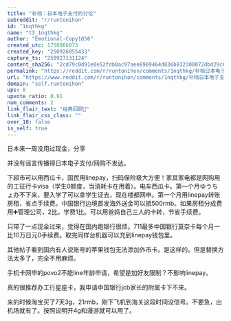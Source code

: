 ```yaml
---
title: "补档：日本电子支付的讨论"
subreddit: "r/runtonihon"
id: "1nqthkg"
name: "t3_1nqthkg"
author: "Emotional-Copy1856"
created_utc: 1758866073
created_key: "250926055433"
capture_ts: "250927131124"
content_sha256: "2cd79c0d91e0e52fdb0ac97aee8969464d836b832300072dbd29c68be070be3a"
permalink: "https://reddit.com/r/runtonihon/comments/1nqthkg/补档日本电子支付的讨论/"
url: "https://www.reddit.com/r/runtonihon/comments/1nqthkg/补档日本电子支付的讨论/"
domain: "self.runtonihon"
ups: 8
upvote_ratio: 0.91
num_comments: 2
link_flair_text: "经典回顾👀"
link_flair_css_class: ""
over_18: false
is_self: true
---
```


日本来一周没用过现金，分享

并没有谣言传播得日本电子支付/网购不发达。

下超市可以用西瓜卡，国民用linepay，扫码保险极大方便！家具家电都是网购用的工征行卡visa（学生0额度，当消耗卡在用着）。电车西瓜卡。第一个月ゆうちょ办不下来，要入学了可以拿学生证去，现在楼都网申。第一个月用linepay转账房租，省点手续费。中国银行边境首发海外送金可以抵500rmb。如果房租分成费用➕管理公司，2比。学费1比。可以用爸妈自己三人的卡转，节省手续费。

只带了一点现金过来，觉得在国内跑银行很烦。711最多中国银行莫奈卡每个月一比10万日元0手续费。取完同样台机器可以充到linepay钱包里。

其他帖子看到国内有人说账号的苹果钱包无法添加外币卡。是这样的。但是替换方法太多了，完全不用麻烦。

手机卡网申的povo2不能line年龄申请，希望是加好友限制？不影响linepay。

真的很推荐办工行星座卡，我申请中国银行jcb家长的附属卡下不来。

来的时候淘宝买了7天3g，21rmb，刚下飞机到海关这段时间没信号。不要急，出机场就有了。按照说明开4g和漫游就可以用了。
